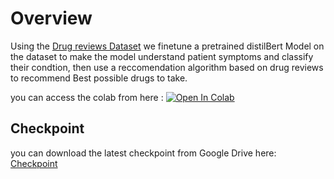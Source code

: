 # Overview
Using the [Drug reviews Dataset](https://archive.ics.uci.edu/dataset/462/drug+review+dataset+drugs+com) we finetune a pretrained distilBert Model on the dataset to make the model understand patient symptoms and classify their condtion, then use a reccomendation algorithm based on drug reviews to recommend Best possible drugs to take.

you can access the colab from here : 
[![Open In Colab](https://colab.research.google.com/assets/colab-badge.svg)](https://colab.research.google.com/drive/1b3XFC_TDLsy-5_vot4Ah8uq8P9NiHmOo?usp=sharing)

## Checkpoint
you can download the latest checkpoint from Google Drive here: [Checkpoint](https://drive.google.com/file/d/1--ZWT23gG_Ls1ttkp_3ZxKUhFHKRKR9l/view?usp=sharing)
